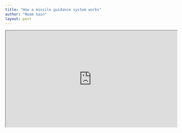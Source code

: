 ```yaml
---
title: "How a missile guidance system works"
author: "Noam Sain"
layout: post
---
```


<iframe width="560" height="315" src="https://www.youtube.com/embed/3Bby5pOVZJ0" title="Missile Guidance System" allowfullscreen></iframe>
